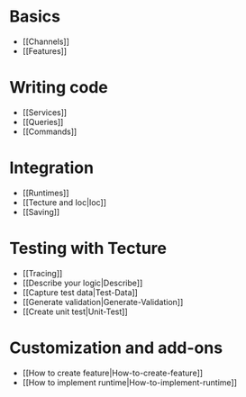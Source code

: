 
# Basics
 - [[Channels]]
 - [[Features]]
# Writing code
 - [[Services]]
 - [[Queries]]
 - [[Commands]]
# Integration
 - [[Runtimes]]
 - [[Tecture and Ioc|Ioc]]
 - [[Saving]]
# Testing with Tecture 
 - [[Tracing]]
 - [[Describe your logic|Describe]]
 - [[Capture test data|Test-Data]]
 - [[Generate validation|Generate-Validation]]
 - [[Create unit test|Unit-Test]]
# Customization and add-ons
 - [[How to create feature|How-to-create-feature]] 
 - [[How to implement runtime|How-to-implement-runtime]] 